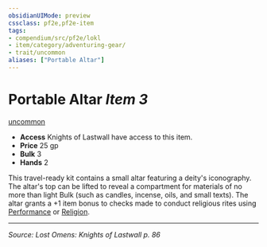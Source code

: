 ```yaml
---
obsidianUIMode: preview
cssclass: pf2e,pf2e-item
tags:
- compendium/src/pf2e/lokl
- item/category/adventuring-gear/
- trait/uncommon
aliases: ["Portable Altar"]
---
```

# Portable Altar *Item 3*  
[uncommon](uncommon.md "Uncommon Rarity Trait")  

- **Access** Knights of Lastwall have access to this item.
- **Price** 25 gp
- **Bulk** 3
- **Hands** 2

This travel-ready kit contains a small altar featuring a deity's iconography. The altar's top can be lifted to reveal a compartment for materials of no more than light Bulk (such as candles, incense, oils, and small texts). The altar grants a +1 item bonus to checks made to conduct religious rites using [Performance](skills.md#Performance) or [Religion](skills.md#Religion).


---
*Source: Lost Omens: Knights of Lastwall p. 86*